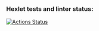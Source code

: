 ### Hexlet tests and linter status:
[![Actions Status](https://github.com/Mimicry56/qa-engineer-project-85/actions/workflows/hexlet-check.yml/badge.svg)](https://github.com/Mimicry56/qa-engineer-project-85/actions)